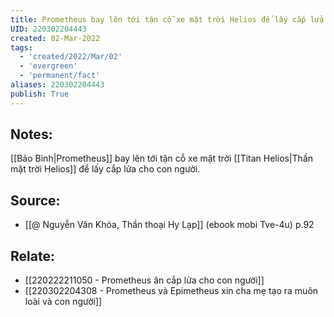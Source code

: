 ```yaml
---
title: Prometheus bay lên tới tận cỗ xe mặt trời Helios để lấy cắp lửa cho con người
UID: 220302204443
created: 02-Mar-2022
tags:
  - 'created/2022/Mar/02'
  - 'evergreen'
  - 'permanent/fact'
aliases: 220302204443
publish: True
---
```

## Notes:
[[Bảo Bình|Prometheus]] bay lên tới tận cỗ xe mặt trời [[Titan Helios|Thần mặt trời Helios]] để lấy cắp lửa cho con người.

## Source:
- [[@ Nguyễn Văn Khỏa, Thần thoại Hy Lạp]] (ebook mobi Tve-4u) p.92

## Relate:
- [[220222211050 - Prometheus ăn cắp lửa cho con người]]
- [[220302204308 - Prometheus và Epimetheus xin cha mẹ tạo ra muôn loài và con người]]